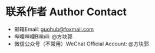 # 联系作者 Author Contact

- 邮箱Email: guohub@foxmail.com
- 哔哩哔哩Bilibili: @方块郭
- 微信公众号（不常用）WeChat Official Account: @方块郭
